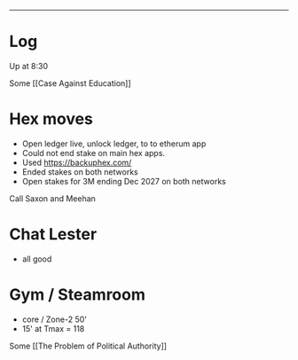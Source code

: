 

---

# Log

Up at 8:30

Some [[Case Against Education]]

# Hex moves
- Open ledger live, unlock ledger, to to etherum app
- Could not end stake on main hex apps.
- Used https://backuphex.com/
- Ended stakes on both networks
- Open stakes for 3M ending Dec 2027 on both networks

Call Saxon and Meehan

# Chat Lester
- all good

# Gym / Steamroom 
- core / Zone-2 50'
- 15' at Tmax = 118

Some [[The Problem of Political Authority]]



